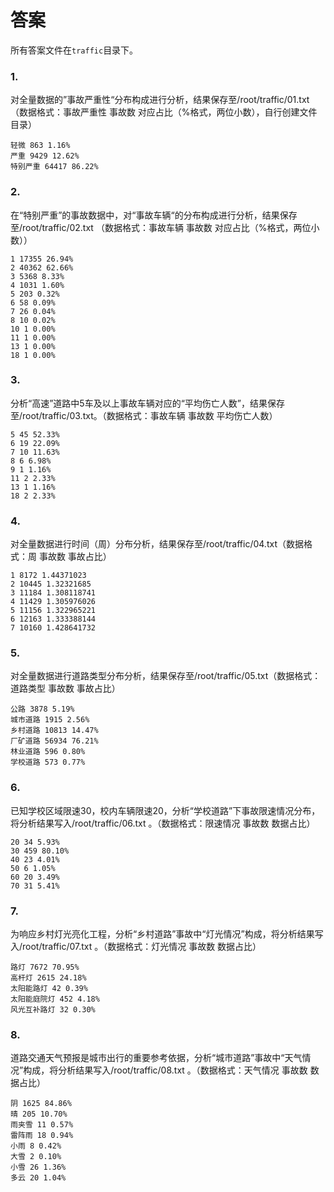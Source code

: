 # 答案

所有答案文件在`traffic`目录下。

### 1.
对全量数据的”事故严重性“分布构成进行分析，结果保存至/root/traffic/01.txt（数据格式：事故严重性 事故数 对应占比（%格式，两位小数），自行创建文件目录）
```
轻微 863 1.16%
严重 9429 12.62%
特别严重 64417 86.22%
```

### 2.
在“特别严重”的事故数据中，对“事故车辆“的分布构成进行分析，结果保存至/root/traffic/02.txt （数据格式：事故车辆 事故数 对应占比（%格式，两位小数））
```
1 17355 26.94%
2 40362 62.66%
3 5368 8.33%
4 1031 1.60%
5 203 0.32%
6 58 0.09%
7 26 0.04%
8 10 0.02%
10 1 0.00%
11 1 0.00%
13 1 0.00%
18 1 0.00%
```

### 3.
分析“高速”道路中5车及以上事故车辆对应的“平均伤亡人数”，结果保存至/root/traffic/03.txt。（数据格式：事故车辆 事故数 平均伤亡人数）
```
5 45 52.33%
6 19 22.09%
7 10 11.63%
8 6 6.98%
9 1 1.16%
11 2 2.33%
13 1 1.16%
18 2 2.33%
```

### 4.
对全量数据进行时间（周）分布分析，结果保存至/root/traffic/04.txt（数据格式：周 事故数 事故占比）
```
1 8172 1.44371023
2 10445 1.32321685
3 11184 1.308118741
4 11429 1.305976026
5 11156 1.322965221
6 12163 1.333388144
7 10160 1.428641732
```

### 5.
对全量数据进行道路类型分布分析，结果保存至/root/traffic/05.txt（数据格式：道路类型 事故数 事故占比）
```
公路 3878 5.19%
城市道路 1915 2.56%
乡村道路 10813 14.47%
厂矿道路 56934 76.21%
林业道路 596 0.80%
学校道路 573 0.77%
```

### 6.
已知学校区域限速30，校内车辆限速20，分析“学校道路”下事故限速情况分布，将分析结果写入/root/traffic/06.txt 。（数据格式：限速情况 事故数 数据占比）
```
20 34 5.93%
30 459 80.10%
40 23 4.01%
50 6 1.05%
60 20 3.49%
70 31 5.41%
```

### 7.
为响应乡村灯光亮化工程，分析“乡村道路”事故中“灯光情况”构成，将分析结果写入/root/traffic/07.txt 。（数据格式：灯光情况 事故数 数据占比）
```
路灯 7672 70.95%
高杆灯 2615 24.18%
太阳能路灯 42 0.39%
太阳能庭院灯 452 4.18%
风光互补路灯 32 0.30%
```

### 8.
道路交通天气预报是城市出行的重要参考依据，分析“城市道路”事故中“天气情况”构成，将分析结果写入/root/traffic/08.txt 。（数据格式：天气情况 事故数 数据占比）
```
阴 1625 84.86%
晴 205 10.70%
雨夹雪 11 0.57%
雷阵雨 18 0.94%
小雨 8 0.42%
大雪 2 0.10%
小雪 26 1.36%
多云 20 1.04%
```
